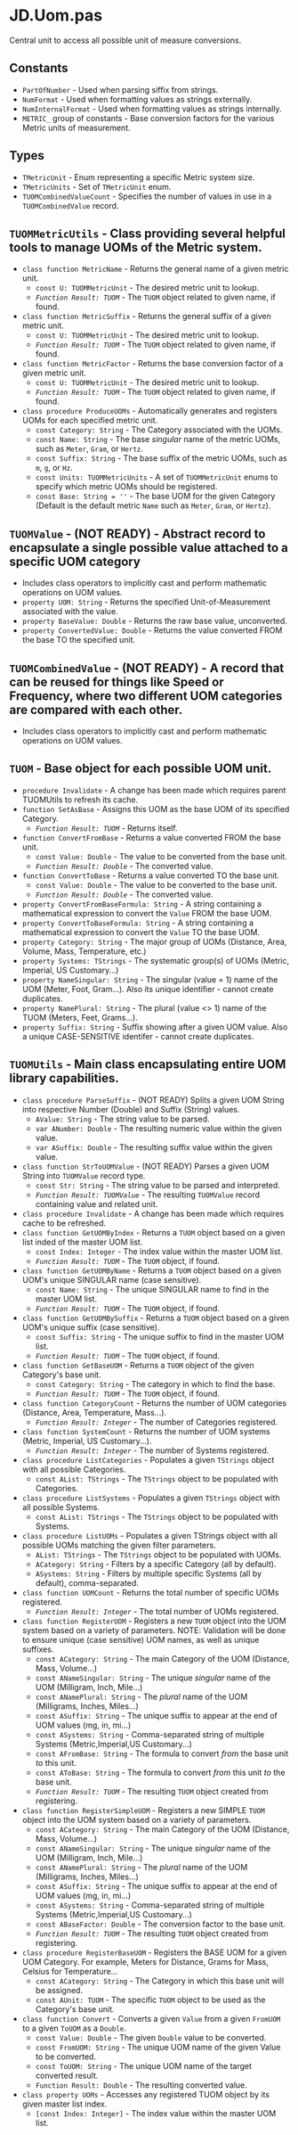# JD.Uom.pas

Central unit to access all possible unit of measure conversions.

## Constants

- `PartOfNumber` - Used when parsing siffix from strings.
- `NumFormat` - Used when formatting values as strings externally.
- `NumInternalFormat` - Used when formatting values as strings internally.
- `METRIC_` group of constants - Base conversion factors for the various Metric units of measurement.

## Types

- `TMetricUnit` - Enum representing a specific Metric system size.
- `TMetricUnits` - Set of `TMetricUnit` enum.
- `TUOMCombinedValueCount` - Specifies the number of values in use in a `TUOMCombinedValue` record.

## `TUOMMetricUtils` - Class providing several helpful tools to manage UOMs of the Metric system.

- `class function MetricName` - Returns the general name of a given metric unit.
  - `const U: TUOMMetricUnit` - The desired metric unit to lookup.
  - *`Function Result: TUOM`* - The `TUOM` object related to given name, if found.
- `class function MetricSuffix` - Returns the general suffix of a given metric unit.
  - `const U: TUOMMetricUnit` - The desired metric unit to lookup.
  - *`Function Result: TUOM`* - The `TUOM` object related to given name, if found.
- `class function MetricFactor` - Returns the base conversion factor of a given metric unit.
  - `const U: TUOMMetricUnit` - The desired metric unit to lookup.
  - *`Function Result: TUOM`* - The `TUOM` object related to given name, if found.
- `class procedure ProduceUOMs` - Automatically generates and registers UOMs for each specified metric unit.
  - `const Category: String` - The Category associated with the UOMs.
  - `const Name: String` - The base *singular* name of the metric UOMs, such as `Meter`, `Gram`, or `Hertz`.
  - `const Suffix: String` - The base suffix of the metric UOMs, such as `m`, `g`, or `Hz`.
  - `const Units: TUOMMetricUnits` - A set of `TUOMMetricUnit` enums to specify which metric UOMs should be registered.
  - `const Base: String = ''` - The base UOM for the given Category (Default is the default metric `Name` such as `Meter`, `Gram`, or `Hertz`).

## `TUOMValue` - **(NOT READY)** - Abstract record to encapsulate a single possible value attached to a specific UOM category

- Includes class operators to implicitly cast and perform mathematic operations on UOM values.
- `property UOM: String` - Returns the specified Unit-of-Measurement associated with the value.
- `property BaseValue: Double` - Returns the raw base value, unconverted.
- `property ConvertedValue: Double` - Returns the value converted FROM the base TO the specified unit.

## `TUOMCombinedValue` - **(NOT READY)** - A record that can be reused for things like Speed or Frequency, where two different UOM categories are compared with each other.

- Includes class operators to implicitly cast and perform mathematic operations on UOM values.

## `TUOM` - Base object for each possible UOM unit.

- `procedure Invalidate` - A change has been made which requires parent TUOMUtils to refresh its cache.
- `function SetAsBase` - Assigns this UOM as the base UOM of its specified Category.
  - *`Function Result: TUOM`* - Returns itself.
- `function ConvertFromBase` - Returns a value converted FROM the base unit.
  - `const Value: Double` - The value to be converted from the base unit.
  - *`Function Result: Double`* - The converted value.
- `function ConvertToBase` - Returns a value converted TO the base unit.
  - `const Value: Double` - The value to be converted to the base unit.
  - *`Function Result: Double`* - The converted value.
- `property ConvertFromBaseFormula: String` - A string containing a mathematical expression to convert the `Value` FROM the base UOM.
- `property ConvertToBaseFormula: String` - A string containing a mathematical expression to convert the `Value` TO the base UOM.
- `property Category: String` - The major group of UOMs (Distance, Area, Volume, Mass, Temperature, etc.)
- `property Systems: TStrings` - The systematic group(s) of UOMs (Metric, Imperial, US Customary...)
- `property NameSingular: String` - The singular (value = 1) name of the UOM (Meter, Foot, Gram...). Also its unique identifier - cannot create duplicates.
- `property NamePlural: String` - The plural (value <> 1) name of the TUOM (Meters, Feet, Grams...).
- `property Suffix: String` - Suffix showing after a given UOM value. Also a unique CASE-SENSITIVE identifer - cannot create duplicates.

## `TUOMUtils` - Main class encapsulating entire UOM library capabilities.

- `class procedure ParseSuffix` - (NOT READY) Splits a given UOM String into respective Number (Double) and Suffix (String) values.
  - `AValue: String` - The string value to be parsed.
  - `var ANumber: Double` - The resulting numeric value within the given value.
  - `var ASuffix: Double` - The resulting suffix value within the given value.
- `class function StrToUOMValue` - (NOT READY) Parses a given UOM String into `TUOMValue` record type.
  - `const Str: String` - The string value to be parsed and interpreted.
  - *`Function Result: TUOMValue`* - The resulting `TUOMValue` record containing value and related unit.
- `class procedure Invalidate` - A change has been made which requires cache to be refreshed.
- `class function GetUOMByIndex` - Returns a `TUOM` object based on a given list inded of the master UOM list.
  - `const Index: Integer` - The index value within the master UOM list.
  - *`Function Result: TUOM`* - The `TUOM` object, if found.
- `class function GetUOMByName` - Returns a `TUOM` object based on a given UOM's unique SINGULAR name (case sensitive).
  - `const Name: String` - The unique SINGULAR name to find in the master UOM list.
  - *`Function Result: TUOM`* - The `TUOM` object, if found.
- `class function GetUOMBySuffix` - Returns a `TUOM` object based on a given UOM's unique suffix (case sensitive).
  - `const Suffix: String` - The unique suffix to find in the master UOM list.
  - *`Function Result: TUOM`* - The `TUOM` object, if found.
- `class function GetBaseUOM` - Returns a `TUOM` object of the given Category's base unit.
  - `const Category: String` - The category in which to find the base.
  - *`Function Result: TUOM`* - The `TUOM` object, if found.
- `class function CategoryCount` - Returns the number of UOM categories (Distance, Area, Temperature, Mass...).
  - *`Function Result: Integer`* - The number of Categories registered.
- `class function SystemCount` - Returns the number of UOM systems (Metric, Imperial, US Customary...).
  - *`Function Result: Integer`* - The number of Systems registered.
- `class procedure ListCategories` - Populates a given `TStrings` object with all possible Categories.
  - `const AList: TStrings` - The `TStrings` object to be populated with Categories.
- `class procedure ListSystems` - Populates a given `TStrings` object with all possible Systems.
  - `const AList: TStrings` - The `TStrings` object to be populated with Systems.
- `class procedure ListUOMs` - Populates a given TStrings object with all possible UOMs matching the given filter parameters.
  - `AList: TStrings` - The `TStrings` object to be populated with UOMs.
  - `ACategory: String` - Filters by a specific Category (all by default).
  - `ASystems: String` - Filters by multiple specific Systems (all by default), comma-separated.
- `class function UOMCount` - Returns the total number of specific UOMs registered.
  - *`Function Result: Integer`* - The total number of UOMs registered.
- `class function RegisterUOM` - Registers a new `TUOM` object into the UOM system based on a variety of parameters. NOTE: Validation will be done to ensure unique (case sensitive) UOM names, as well as unique suffixes.
  - `const ACategory: String` - The main Category of the UOM (Distance, Mass, Volume...)
  - `const ANameSingular: String` - The unique *singular* name of the UOM (Milligram, Inch, Mile...)
  - `const ANamePlural: String` - The *plural* name of the UOM (Milligrams, Inches, Miles...)
  - `const ASuffix: String` - The unique suffix to appear at the end of UOM values (mg, in, mi...)
  - `const ASystems: String` -  Comma-separated string of multiple Systems (Metric,Imperial,US Customary...)
  - `const AFromBase: String` - The formula to convert *from* the base unit *to* this unit.
  - `const AToBase: String` - The formula to convert *from* this unit *to* the base unit.
  - *`Function Result: TUOM`* - The resulting `TUOM` object created from registering.
- `class function RegisterSimpleUOM` - Registers a new SIMPLE `TUOM` object into the UOM system based on a variety of parameters.
  - `const ACategory: String` - The main Category of the UOM (Distance, Mass, Volume...)
  - `const ANameSingular: String` - The unique *singular* name of the UOM (Milligram, Inch, Mile...)
  - `const ANamePlural: String` - The *plural* name of the UOM (Milligrams, Inches, Miles...)
  - `const ASuffix: String` - The unique suffix to appear at the end of UOM values (mg, in, mi...)
  - `const ASystems: String` -  Comma-separated string of multiple Systems (Metric,Imperial,US Customary...)
  - `const ABaseFactor: Double` - The conversion factor to the base unit.
  - *`Function Result: TUOM`* - The resulting `TUOM` object created from registering.
- `class procedure RegisterBaseUOM` - Registers the BASE UOM for a given UOM Category. For example, Meters for Distance, Grams for Mass, Celsius for Temperature...
  - `const ACategory: String` - The Category in which this base unit will be assigned.
  - `const AUnit: TUOM` - The specific `TUOM` object to be used as the Category's base unit.
- `class function Convert` - Converts a given `Value` from a given `FromUOM` to a given `ToUOM` as a `Double`.
  - `const Value: Double` - The given `Double` value to be converted.
  - `const FromUOM: String` - The unique UOM name of the given Value to be converted.
  - `const ToUOM: String` - The unique UOM name of the target converted result.
  - `Function Result: Double` - The resulting converted value.
- `class property UOMs` - Accesses any registered TUOM object by its given master list index.
  - `[const Index: Integer]` - The index value within the master UOM list.
